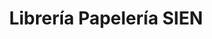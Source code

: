 ---
title: "Librería Papelería SIEN"
url: /cochabamba/libreria-papeleria-sien/
shop: material de oficina
---